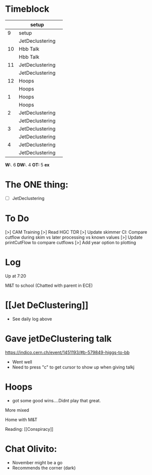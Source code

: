 # Timeblock

|     | setup           |     |
| --- | --------------- | --- |
| 9   | setup           |     |
|     | JetDeclustering |     |
| 10  | Hbb Talk        |     |
|     | Hbb Talk        |     |
| 11  | JetDeclustering |     |
|     | JetDeclustering |     |
| 12  | Hoops           |     |
|     | Hoops           |     |
| 1   | Hoops           |     |
|     | Hoops           |     |
| 2   | JetDeclustering |     |
|     | JetDeclustering |     |
| 3   | JetDeclustering |     |
|     | JetDeclustering |     |
| 4   | JetDeclustering |     |
|     | JetDeclustering |     |

**W:**. 6
**DW:**. 4
**OT:** 5
**ex** 

# The ONE thing: 
- [ ]  JetDeclustering


# To Do

[>] CAM Training
[>] Read HGC TDR
[>] Update skimmer CI: Compare cutflow during skim vs later processing vs known values
[>] Update printCutFlow to compare cutflows
[>] Add year option to plotting



# Log

Up at 7:20

M&T to school (Chatted with parent in ECE)

# [[Jet DeClustering]]
- See daily log above

# Gave jetDeClustering talk
https://indico.cern.ch/event/1451193/#b-579849-higgs-to-bb
- Went well
- Need to press "c" to get cursor to show up when giving talkj


# Hoops
- got some good wins....Didnt play that great. 

More mixed

Home with M&T

Reading: [[Conspiracy]]

# Chat Olivito: 
- November might be a go
- Recommends the corner (dark)
